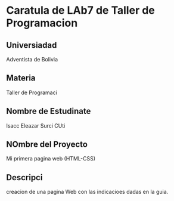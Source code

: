 # Caratula de LAb7 de Taller de Programacion
##  Universiadad
Adventista de Bolivia

## Materia
Taller de Programaci

## Nombre de Estudinate
Isacc Eleazar Surci CUti

## NOmbre del Proyecto
Mi primera pagina web (HTML-CSS)

## Descripci
creacion de una pagina Web con las indicacioes dadas en la guia.
